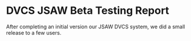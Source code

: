 # DVCS JSAW Beta Testing Report

After completing an initial version our JSAW DVCS system, we did a small release to a few users. 